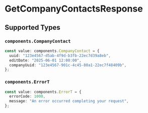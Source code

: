 # GetCompanyContactsResponse


## Supported Types

### `components.CompanyContact`

```typescript
const value: components.CompanyContact = {
  uuid: "123e4567-d5ab-4f9d-b3fb-22ec7d39a8eb",
  editDate: "2025-06-01 12:00:00",
  companyUuid: "123e4567-901c-4c45-80a1-22ec7f48409b",
};
```

### `components.ErrorT`

```typescript
const value: components.ErrorT = {
  errorCode: 1000,
  message: "An error occurred completing your request",
};
```

